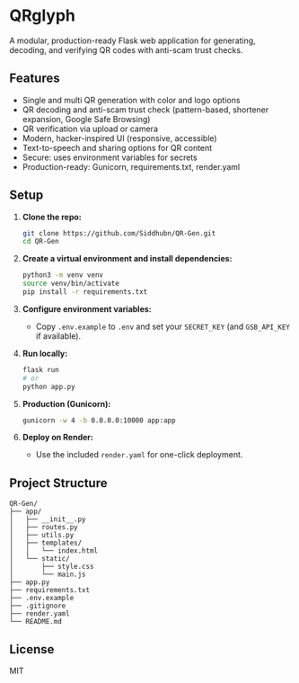 # QRglyph

A modular, production-ready Flask web application for generating, decoding, and verifying QR codes with anti-scam trust checks.

## Features
- Single and multi QR generation with color and logo options
- QR decoding and anti-scam trust check (pattern-based, shortener expansion, Google Safe Browsing)
- QR verification via upload or camera
- Modern, hacker-inspired UI (responsive, accessible)
- Text-to-speech and sharing options for QR content
- Secure: uses environment variables for secrets
- Production-ready: Gunicorn, requirements.txt, render.yaml

## Setup
1. **Clone the repo:**
   ```bash
   git clone https://github.com/Siddhubn/QR-Gen.git
   cd QR-Gen
   ```
2. **Create a virtual environment and install dependencies:**
   ```bash
   python3 -m venv venv
   source venv/bin/activate
   pip install -r requirements.txt
   ```
3. **Configure environment variables:**
   - Copy `.env.example` to `.env` and set your `SECRET_KEY` (and `GSB_API_KEY` if available).

4. **Run locally:**
   ```bash
   flask run
   # or
   python app.py
   ```

5. **Production (Gunicorn):**
   ```bash
   gunicorn -w 4 -b 0.0.0.0:10000 app:app
   ```

6. **Deploy on Render:**
   - Use the included `render.yaml` for one-click deployment.

## Project Structure
```
QR-Gen/
├── app/
│   ├── __init__.py
│   ├── routes.py
│   ├── utils.py
│   ├── templates/
│   │   └── index.html
│   └── static/
│       ├── style.css
│       └── main.js
├── app.py
├── requirements.txt
├── .env.example
├── .gitignore
├── render.yaml
└── README.md
```

## License
MIT
